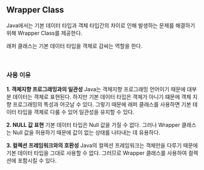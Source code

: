 ## Wrapper Class

Java에서는 기본 데이터 타입과 객체 타입간의 차이로 인해 발생하는 문제를 해결하기 위해 Wrapper Class를 제공한다.

래퍼 클래스는 기본 데이터 타입을 객체로 감싸는 역할을 한다.

<br>

### 사용 이유

**1. 객체지향 프로그래밍과의 일관성**
Java는 객체지향 프로그래밍 언어이기 때문에 대부분 데이터는 객체로 표현된다. 하지만 기본 데이터 타입은 객체가 아니기 떄문에 객체 지향 프로그래밍의 특성과 어긋날 수 있다.
그렇기 때문에 래퍼 클래스를 사용하면 기본 테이터 타입을 객체로 다룰 수 있어 일관성을 유지할 수 있다.

**2. NULL 값 표현**
기본 데이터 타입은 Null 값을 가질 수 없다. 그러나 Wrapper 클래스는 Null 값을 허용하기 때문에 값이 없는 상태를 나타내는 데 유용하다.

**3. 컬렉션 프레임워크와의 호환성**
Java의 컬렉션 프레임워크는 객체만을 다루기 때문에 기본 데이터 타입을 그대로 사용할 수 없다. 그러므로 Wrapper 클래스를 사용하여 컬렉션에 포함시킬 수 있다.
